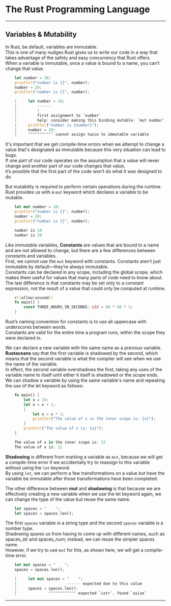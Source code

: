 
# The Rust Programming Language

---

## Variables & Mutability  

In Rust, be default, variables are immutable.  
This is one of many nudges Rust gives us to write our code in a way that takes advantage of the safety and easy concurrency that Rust offers.  
When a variable is immutable, once a value is bound to a name, you can’t change that value.  

```rust
    let number = 10;
    println!("number is {}", number);
    number = 20;
    println!("number is {}", number);

    |     let number = 10;
    |         ------
    |         |
    |         first assignment to `number`
    |         help: consider making this binding mutable: `mut number`
    |     println!("number is {number}");
    |     number = 20;
    |     ^^^^^^^^^^^ cannot assign twice to immutable variable
```

It's important that we get compile-time errors when we attempt to change a value that's designated as immutable because this very situation can lead to bugs.  
If one part of our code operates on the assumption that a value will never change and another part of our code changes that value,  
it’s possible that the first part of the code won’t do what it was designed to do.  

But mutability is required to perform certain operations during the runtime.  
Rust provides us with a `mut` keyword which declares a variable to be mutable.  

```rust
    let mut number = 10;
    println!("number is {}", number);
    number = 20;
    println!("number is {}", number);

    number is 10
    number is 20
```

Like immutable variables, **Constants** are values that are bound to a name and are not allowed to change, but there are a few differences between constants and variables.  
First, we cannot use the `mut` keyword with constants. Constants aren’t just immutable by default—they’re always immutable.  
Constants can be declared in any scope, including the global scope, which makes them useful for values that many parts of code need to know about.  
The last difference is that constants may be set only to a constant expression, not the result of a value that could only be computed at runtime.  

```rust
    #![allow(unused)]
    fn main() {
        const THREE_HOURS_IN_SECONDS: u32 = 60 * 60 * 3;
    }
```

Rust’s naming convention for constants is to use all uppercase with underscores between words.  
Constants are valid for the entire time a program runs, within the scope they were declared in.  

We can declare a new variable with the same name as a previous variable.  
**Rustaceans** say that the first variable is shadowed by the second, which means that the second variable is what the compiler will see when we use the name of the variable.  
In effect, the second variable overshadows the first, taking any uses of the variable name to itself until either it itself is shadowed or the scope ends.  
We can shadow a variable by using the same variable's name and repeating the use of the let keyword as follows:

```rust
    fn main() {
        let x = 10;
        let x = x + 1;
        {
            let x = x * 2;
            println!("The value of x in the inner scope is: {x}");
        }
        println!("The value of x is: {x}");
    }

    The value of x in the inner scope is: 22
    The value of x is: 11
```

**Shadowing** is different from marking a variable as `mut`, because we will get a compile-time error if we accidentally try to reassign to this variable without using the `let` keyword.  
By using `let`, we can perform a few transformations on a value but have the variable be immutable after those transformations have been completed.

The other difference between **mut** and **shadowing** is that because we are effectively creating a new variable when we use the let keyword again, we can change the type of the value but reuse the same name.  

```rust
    let spaces = "    ";
    let spaces = spaces.len();
```

The first `spaces` variable is a string type and the second `spaces` variable is a number type.  
Shadowing spares us from having to come up with different names, such as spaces_str and spaces_num; instead, we can reuse the simpler spaces name.  
However, if we try to use `mut` for this, as shown here, we will get a compile-time error.

```rust
    let mut spaces = "    ";
    spaces = spaces.len();

    |     let mut spaces = "    ";
    |                      ------ expected due to this value
    |     spaces = spaces.len();
    |              ^^^^^^^^^^^^ expected `&str`, found `usize`
```

---
